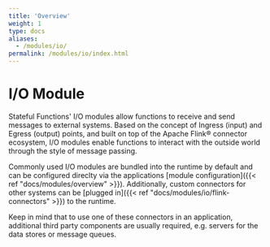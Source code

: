 ```yaml
---
title: 'Overview'
weight: 1
type: docs
aliases:
  - /modules/io/
permalink: /modules/io/index.html
---
```

<!--
Licensed to the Apache Software Foundation (ASF) under one
or more contributor license agreements.  See the NOTICE file
distributed with this work for additional information
regarding copyright ownership.  The ASF licenses this file
to you under the Apache License, Version 2.0 (the
"License"); you may not use this file except in compliance
with the License.  You may obtain a copy of the License at

  http://www.apache.org/licenses/LICENSE-2.0

Unless required by applicable law or agreed to in writing,
software distributed under the License is distributed on an
"AS IS" BASIS, WITHOUT WARRANTIES OR CONDITIONS OF ANY
KIND, either express or implied.  See the License for the
specific language governing permissions and limitations
under the License.
-->

# I/O Module

Stateful Functions' I/O modules allow functions to receive and send messages to external systems.
Based on the concept of Ingress (input) and Egress (output) points, and built on top of the Apache Flink® connector ecosystem, I/O modules enable functions to interact with the outside world through the style of message passing.

Commonly used I/O modules are bundled into the runtime by default and can be configured direclty via the applications [module configuration]({{< ref "docs/modules/overview" >}}). 
Additionally, custom connectors for other systems can be [plugged in]({{< ref "docs/modules/io/flink-connectors" >}}) to the runtime.

Keep in mind that to use one of these connectors in an application, additional third party components are usually required, e.g. servers for the data stores or message queues.
